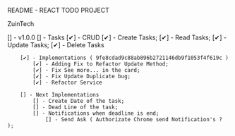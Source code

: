 README - REACT TODO PROJECT


ZuinTech


[] - v1.0.0 
    [] - Tasks
        [✔] - CRUD
            [✔] - Create Tasks;
            [✔] - Read Tasks;
            [✔] - Update Tasks;
            [✔] - Delete Tasks

        [✔] - Implementations ( 9fe8cdad9c88ab896b2721146db9f1053f4f619c )
            [✔] - Adding Fix to Refactor Update Method;
            [✔] - Fix See more... in the card;
            [✔] - Fix Update Duplicate bug;
            [✔] - Refactor Service

        [] - Next Implementations
            [] - Create Date of the task;
            [] - Dead Line of the task;
            [] - Notifications when deadline is end;
                [] - Send Ask ( Authorizate Chrome send Notification's ? );

    